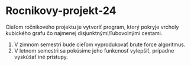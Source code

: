 # Rocnikovy-projekt-24

Cieľom ročnikového projektu je vytvoriť program, ktorý pokryje vrcholy kubického grafu čo najmenej disjunktnými/ľubovolnými cestami.

1. V zimnom semestri bude cieľom vyprodukovať brute force algoritmus.
2. V letnom semestri sa pokúsime jeho funkcnosť vylepšiť, prípadne vyskúšať iné prístupy.
